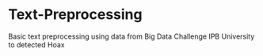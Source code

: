 # Text-Preprocessing
Basic text preprocessing using data from Big Data Challenge IPB University to detected Hoax
